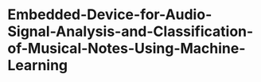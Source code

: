 # Embedded-Device-for-Audio-Signal-Analysis-and-Classification-of-Musical-Notes-Using-Machine-Learning

